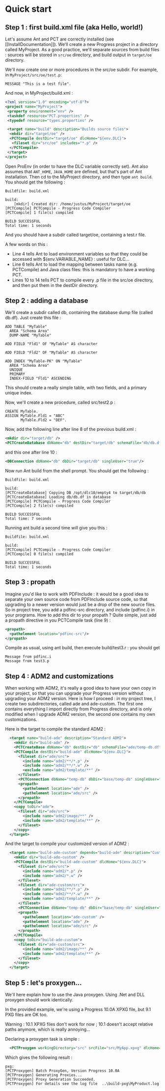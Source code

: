 # Quick start

## Step 1 : first build.xml file (aka Hello, world!)

Let's assume Ant and PCT are correctly installed (see [[InstallDocumentation]]). We'll create a new Progress project in a directory called MyProject. As a good practice, we'll separate sources from build files : sources will be stored in `src/oe` directory, and build output in `target/oe` directory.

We'll now create one or more procedures in the src/oe subdir. For example, in `MyProject/src/oe/test.p`:
```
MESSAGE "This is a test file".
```

And now, in MyProject/build.xml :
```xml
<?xml version="1.0" encoding="utf-8"?>
<project name="MyProject">
 <property environment="env" />
 <taskdef resource="PCT.properties" />
 <typedef resource="types.properties" />

 <target name="build" description="Builds source files">
  <mkdir dir="target/oe" />
  <PCTCompile destDir="target/oe" dlcHome="${env.DLC}">
   <fileset dir="src/oe" includes="*.p" />
  </PCTCompile>
 </target>
</project>
```

Open ProEnv (in order to have the DLC variable correctly set). Ant also assumes that `ANT_HOME`, `JAVA_HOME` are defined, but that's part of Ant installation. Then cd to the MyProject directory, and then type `ant build`. You should get the following :
```
Buildfile: build.xml

build:
    [mkdir] Created dir: /home/justus/MyProject/target/oe
[PCTCompile] PCTCompile - Progress Code Compiler
[PCTCompile] 1 file(s) compiled

BUILD SUCCESSFUL
Total time: 1 seconds
```
And you should have a subdir called target/oe, containing a test.r file.

A few words on this :
* Line 4 tells Ant to load environment variables so that they could be accessed with ${env.VARIABLE\_NAME} : useful for DLC...
* Line 6 tells Ant to load the mapping between tasks name (e.g. PCTCompile) and Java class files: this is mandatory to have a working PCT.
* Lines 10 to 14 tells PCT to compile every .p file in the src/oe directory, and then put them in the destDir directory.

## Step 2 : adding a database

We'll create a subdir called db, containing the database dump file (called db.df). Just create this file :
```
ADD TABLE "MyTable"
  AREA "Schema Area"
  DUMP-NAME "MyTable"

ADD FIELD "Fld1" OF "MyTable" AS character 

ADD FIELD "Fld2" OF "MyTable" AS character 

ADD INDEX "MyTable-PK" ON "MyTable" 
  AREA "Schema Area"
  UNIQUE
  PRIMARY
  INDEX-FIELD "Fld1" ASCENDING 
```
This should create a really simple table, with two fields, and a primary unique index.

Now, we'll create a new procedure, called src/test2.p :
```
CREATE MyTable.
ASSIGN MyTable.Fld1 = "ABC"
       MyTable.Fld2 = "DEF".
```
Now, add the following line after line 8 of the previous build.xml :
```xml
<mkdir dir="target/db" />
<PCTCreateDatabase dbName="db" destDir="target/db" schemaFile="db/db.df" dlcHome="${env.DLC}" />
```
and this one after line 10 :
```xml
<DBConnection dbName="db" dbDir="target/db" singleUser="true"/>
```
Now run Ant build from the shell prompt. You should get the following :
```
Buildfile: build.xml

build:
[PCTCreateDatabase] Copying DB /opt/dlc10/empty4 to target/db/db
[PCTCreateDatabase] Loading db/db.df in database
[PCTCompile] PCTCompile - Progress Code Compiler
[PCTCompile] 2 file(s) compiled

BUILD SUCCESSFUL
Total time: 7 seconds
```
Running ant build a second time will give you this :
```
Buildfile: build.xml

build:
[PCTCompile] PCTCompile - Progress Code Compiler
[PCTCompile] 0 file(s) compiled

BUILD SUCCESSFUL
Total time: 1 seconds
```

## Step 3 : propath

Imagine you'd like to work with PDFInclude : it would be a good idea to separate your own source code from PDFInclude source code, so that upgrading to a newer version would just be a drop of the new source files. So in project tree, you add a pdfinc-src directory, and include {pdfinc.i} in your programs. How to add this dir to your propath ? Quite simple, just add a propath directive in you PCTCompile task (line 9) :
```xml
<propath>
  <pathelement location="pdfinc-src"/>
</propath>
```
Compile as usual, using ant build, then execute build/test3.r : you should get
```
Message from pdfinc.i
Message from test3.p
```

## Step 4 : ADM2 and customizations

When working with ADM2, it's really a good idea to have your own copy in your project, so that you can upgrade your Progress version without upgrading your ADM2 version. Here is how I proceed : in my project tree, I create two subdirectories, called ade and ade-custom. The first one contains everything I import directly from Progress directory, and is only modified when I upgrade ADM2 version, the second one contains my own customizations.

Here is the target to compile the standard ADM2 :
```xml
  <target name="build-ade" description="Standard ADM2">
    <mkdir dir="build-ade" />
    <PCTCreateBase dbName="db" destDir="db" schemaFile="ade/temp-db.df" dlcHome="${env.DLC}" />
    <PCTCompile destDir="build-ade" dlcHome="${env.DLC}">
      <fileset dir="ade/src">
        <include name="adm2/**/*.p" />
        <include name="adm2/**/*.w" />
        <exclude name="adm2/template/**" />
      </fileset>
      <PCTConnection dbName="temp-db" dbDir="base/temp-db" singleUser="${singleUser}" />
      <propath>
        <pathelement location="ade" />
        <pathelement location="ade/src" />
      </propath>
    </PCTCompile>
    <copy toDir="ade">
      <fileset dir="ade/src">
        <include name="adm2/image/**" />
        <include name="adm2/template/**" />
      </fileset>
    </copy>
  </target>
```
And the target to compile your customized version of ADM2 :
```xml
  <target name="build-ade-custom" depends="build-ade" description="Customized ADM2">
    <mkdir dir="build-ade-custom" />
    <PCTCompile destDir="build-ade-custom" dlcHome="${env.DLC}">
      <fileset dir="ade/src">
        <include name="adm2/*.p" />
        <include name="adm2/*.w" />
      </fileset>
      <fileset dir="ade-custom/src">
        <include name="adm2/**/*.p" />
        <include name="adm2/**/*.w" />
        <exclude name="adm2/template/**" />
      </fileset>
      <PCTConnection dbName="temp-db" dbDir="base/temp-db" singleUser="${singleUser}" />
      <propath>
        <pathelement location="ade-custom" />
        <pathelement location="ade" />
        <pathelement location="ade/src" />
      </propath>
    </PCTCompile>
    <copy toDir="build-ade-custom">
      <fileset dir="ade-custom/src">
        <include name="adm2/image/**" />
        <include name="adm2/template/**" />
      </fileset>
    </copy>
  </target>
```

## Step 5 : let's proxygen...

We'll here explain how to use the Java proxygen. Using .Net and DLL proxygen should work identically.

In the provided example, we're using a Progress 10.0A XPXG file, but 9.1 PXG files are OK too.

Warning : 10.1 XPXG files don't work for now ; 10.1 doesn't accept relative paths anymore, which is really annoying...

Declaring a proxygen task is simple :
```xml
  <PCTProxygen workingDirectory="src" srcFile="src/MyApp.xpxg" dlcHome="${env.DLC}" />
```
Which gives the following result :
```
pxg:
[PCTProxygen] Batch ProxyGen, Version Progress 10.0A
[PCTProxygen] Generating Proxies...
[PCTProxygen] Proxy Generation Succeeded.
[PCTProxygen] For details see the log file  ..\build-pxg\MyProduct.log
```